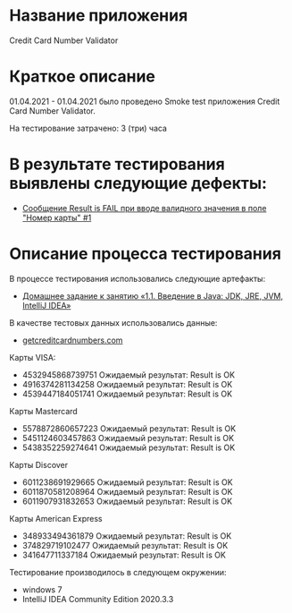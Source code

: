 # Название приложения 
Credit Card Number Validator

# Краткое описание
01.04.2021 - 01.04.2021 было проведено Smoke test приложения Credit Card Number Validator.

На тестирование затрачено: 3 (три) часа

# В результате тестирования выявлены следующие дефекты:
* [Сообщение Result is FAIL при вводе валидного значения в поле "Номер карты" #1](https://github.com/Maksim-Pat/1DZ-IDEA/issues/1)

# Описание процесса тестирования
В процессе тестирования использовались следующие артефакты:
* [Домашнее задание к занятию «1.1. Введение в Java: JDK, JRE, JVM, IntelliJ IDEA»](https://github.com/netology-code/javaqa-homeworks/tree/master/intro)


В качестве тестовых данных использовались данные:
* [getcreditcardnumbers.com](https://www.getcreditcardnumbers.com/generated-credit-card-numbers)

Карты VISA:
* 4532945868739751 
Ожидаемый результат: Result is OK
* 4916374281134258 
Ожидаемый результат: Result is OK
* 4539447184051741 
Ожидаемый результат: Result is OK

Карты Mastercard 
* 5578872860657223 
Ожидаемый результат: Result is OK
* 5451124603457863 
Ожидаемый результат: Result is OK
* 5438352259274641 
Ожидаемый результат: Result is OK

Карты Discover
* 6011238691929665 
Ожидаемый результат: Result is OK
* 6011870581208964 
Ожидаемый результат: Result is OK
* 6011907931832653 
Ожидаемый результат: Result is OK

Карты American Express
* 348933494361879 
Ожидаемый результат: Result is OK
* 374829719102477 
Ожидаемый результат: Result is OK
* 341647711337184 
Ожидаемый результат: Result is OK

Тестирование производилось в следующем окружении:
* windows 7
* IntelliJ IDEA Community Edition 2020.3.3